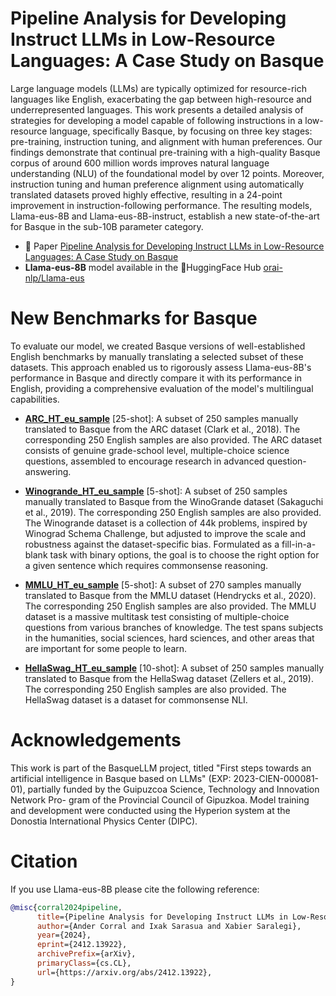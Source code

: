 # Pipeline Analysis for Developing Instruct LLMs in Low-Resource Languages: A Case Study on Basque
Large language models (LLMs) are typically optimized for resource-rich languages like English, exacerbating the gap between high-resource and underrepresented languages. This work presents a detailed analysis of strategies for developing a model capable of following instructions in a low-resource language, specifically Basque, by focusing on three key stages: pre-training, instruction tuning, and alignment with human preferences. Our findings demonstrate that continual pre-training with a high-quality Basque corpus of around 600 million words improves natural language understanding (NLU) of the foundational model by over 12 points. Moreover, instruction tuning and human preference alignment using automatically translated datasets proved highly effective, resulting in a 24-point improvement in instruction-following performance. The resulting models, Llama-eus-8B and Llama-eus-8B-instruct, establish a new state-of-the-art for Basque in the sub-10B parameter category.

- 📄 Paper [Pipeline Analysis for Developing Instruct LLMs in Low-Resource Languages: A Case Study on Basque](https://arxiv.org/abs/2412.13922)
- **Llama-eus-8B** model available in the 🤗HuggingFace Hub [orai-nlp/Llama-eus](https://huggingface.co/collections/orai-nlp/llama-eus-66e2a8cc26ea157c05cfa216)

# New Benchmarks for Basque

To evaluate our model, we created Basque versions of well-established English benchmarks by manually translating a selected subset of these datasets. This approach enabled us to rigorously assess Llama-eus-8B's performance in Basque and directly compare it with its performance in English, providing a comprehensive evaluation of the model's multilingual capabilities.

- [**ARC_HT_eu_sample**](https://huggingface.co/datasets/orai-nlp/ARC_HT_eu_sample) [25-shot]: A subset of 250 samples manually translated to Basque from the ARC dataset (Clark et al., 2018). The corresponding 250 English samples are also provided. The ARC dataset consists of genuine grade-school level, multiple-choice science questions, assembled to encourage research in advanced question-answering.

- [**Winogrande_HT_eu_sample**](https://huggingface.co/datasets/orai-nlp/Winogrande_HT_eu_sample) [5-shot]: A subset of 250 samples manually translated to Basque from the WinoGrande dataset (Sakaguchi et al., 2019). The corresponding 250 English samples are also provided. The Winogrande dataset is a collection of 44k problems, inspired by Winograd Schema Challenge, but adjusted to improve the scale and robustness against the dataset-specific bias. Formulated as a fill-in-a-blank task with binary options, the goal is to choose the right option for a given sentence which requires commonsense reasoning.

- [**MMLU_HT_eu_sample**](https://huggingface.co/datasets/orai-nlp/MMLU_HT_eu_sample) [5-shot]: A subset of 270 samples manually translated to Basque from the MMLU dataset (Hendrycks et al., 2020). The corresponding 250 English samples are also provided. The MMLU dataset is a massive multitask test consisting of multiple-choice questions from various branches of knowledge. The test spans subjects in the humanities, social sciences, hard sciences, and other areas that are important for some people to learn.

- [**HellaSwag_HT_eu_sample**](https://huggingface.co/datasets/orai-nlp/HellaSwag_HT_eu_sample) [10-shot]: A subset of 250 samples manually translated to Basque from the HellaSwag dataset (Zellers et al., 2019). The corresponding 250 English samples are also provided. The HellaSwag dataset is a dataset for commonsense NLI.


# Acknowledgements

This work is part of the BasqueLLM project, titled "First steps towards an artificial intelligence in Basque based on LLMs" (EXP: 2023-CIEN-000081-01), partially funded by the Guipuzcoa Science, Technology and Innovation Network Pro-
gram of the Provincial Council of Gipuzkoa. Model training and development were conducted using the Hyperion system at the Donostia International Physics Center (DIPC).

# Citation

If you use Llama-eus-8B please cite the following reference:

```bibtex
@misc{corral2024pipeline,
      title={Pipeline Analysis for Developing Instruct LLMs in Low-Resource Languages: A Case Study on Basque}, 
      author={Ander Corral and Ixak Sarasua and Xabier Saralegi},
      year={2024},
      eprint={2412.13922},
      archivePrefix={arXiv},
      primaryClass={cs.CL},
      url={https://arxiv.org/abs/2412.13922}, 
}
```

